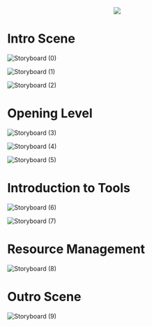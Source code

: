 
<div align="center">
  <a>
    <img src="https://github.com/MissionToPsyche/tungsten_12a_web_game-se/assets/122760299/d2d74d6b-68f2-493a-937c-accd20f21efb">
  </a>
</div>

# Intro Scene

![Storyboard (0)](https://github.com/MissionToPsyche/tungsten_12a_web_game-se/assets/122760299/f8629a41-3223-414f-9a1e-2c4338780386)

![Storyboard (1)](https://github.com/MissionToPsyche/tungsten_12a_web_game-se/assets/122760299/2bdae47f-f3b0-4fe3-b0b7-b46dd590e9c8)

![Storyboard (2)](https://github.com/MissionToPsyche/tungsten_12a_web_game-se/assets/122760299/34b1184c-6b68-4790-9709-b51469383ebb)

# Opening Level

![Storyboard (3)](https://github.com/MissionToPsyche/tungsten_12a_web_game-se/assets/122760299/0d59edcf-e782-4f15-8fa9-46e2e0818059)

![Storyboard (4)](https://github.com/MissionToPsyche/tungsten_12a_web_game-se/assets/122760299/df54a6fc-a40b-438c-8e6c-94c4c4afd5d1)

![Storyboard (5)](https://github.com/MissionToPsyche/tungsten_12a_web_game-se/assets/122760299/7c2d625a-d6bd-4e50-9b63-fcd09e5ebccd)

# Introduction to Tools

![Storyboard (6)](https://github.com/MissionToPsyche/tungsten_12a_web_game-se/assets/122760299/ceef8265-74da-4e0f-b931-e099dc964d29)

![Storyboard (7)](https://github.com/MissionToPsyche/tungsten_12a_web_game-se/assets/122760299/1fad7784-8465-4cdf-a986-a704549257b8)

# Resource Management

![Storyboard (8)](https://github.com/MissionToPsyche/tungsten_12a_web_game-se/assets/122760299/dae5e5cb-5144-4510-a2d5-63b918672802)

# Outro Scene

![Storyboard (9)](https://github.com/MissionToPsyche/tungsten_12a_web_game-se/assets/122760299/93b2b509-dfe8-4493-aa38-763a88ddbdb6)
